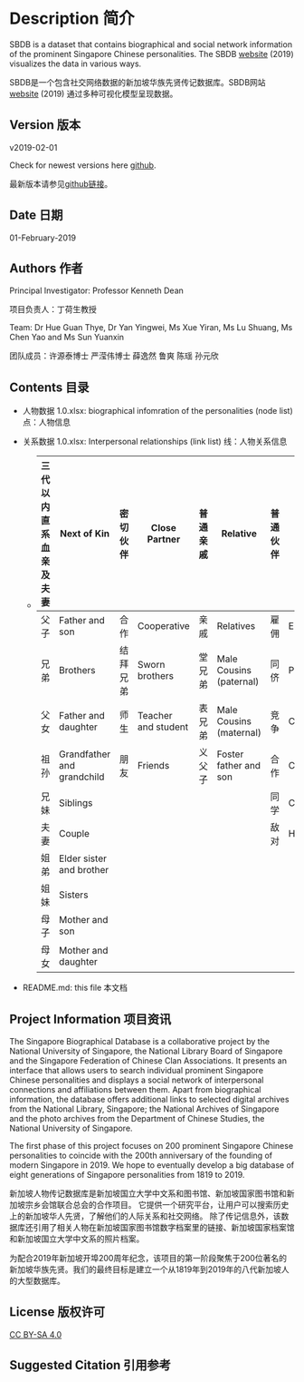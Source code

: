 # Description 简介
SBDB is a dataset that contains biographical and social network information of the prominent Singapore Chinese personalities.
The SBDB [website](http://shgis.nus.edu.sg/sbdb/) (2019) visualizes the data in various ways.

SBDB是一个包含社交网络数据的新加坡华族先贤传记数据库。SBDB网站 [website](http://shgis.nus.edu.sg/sbdb/) (2019) 通过多种可视化模型呈现数据。

## Version 版本

v2019-02-01

Check for newest versions here [github](https://github.com/chsshgis/Singapore-Biographical-Database.git).

最新版本请参见[github链接](https://github.com/chsshgis/Singapore-Biographical-Database.git)。

## Date 日期

01-February-2019


## Authors 作者


Principal Investigator: Professor Kenneth Dean

项目负责人：丁荷生教授

Team: Dr Hue Guan Thye, Dr Yan Yingwei, Ms Xue Yiran, Ms Lu Shuang, Ms Chen Yao and Ms Sun Yuanxin

团队成员：许源泰博士 严滢伟博士 薛逸然 鲁爽 陈瑶 孙元欣


## Contents 目录

- 人物数据 1.0.xlsx: biographical infomration of the personalities (node list) 点：人物信息
- 关系数据 1.0.xlsx: Interpersonal relationships (link list) 线：人物关系信息

  - | 三代以内直系血亲及夫妻 | Next of Kin                | 密切伙伴 | Close Partner       | 普通亲戚 | Relative                 | 普通伙伴 | General Partner | 轻度社交 | Acquaintance       |
    |-------------|----------------------------|------|---------------------|------|--------------------------|------|-----------------|------|--------------------|
    | 父子          | Father and son             | 合作   | Cooperative         | 亲戚   | Relatives                | 雇佣   | Employment      | 社交   | Social contact     |
    | 兄弟          | Brothers                   | 结拜兄弟 | Sworn brothers      | 堂兄弟  | Male Cousins (paternal)  | 同侪   | Peer            | 受封   | Honored by         |
    | 父女          | Father and daughter        | 师生   | Teacher and student | 表兄弟  | Male Cousins (maternal)  | 竞争   | Competitive     | 服务   | Offering a service |
    | 祖孙          | Grandfather and grandchild | 朋友   | Friends             | 义父子  | Foster father and son    | 合作   | Cooperative     | 社交   | Honored by         |
    | 兄妹          | Siblings                   |      |                     |      |                          | 同学   | Classmate       | 同乡   | Fellow clansmen    |
    | 夫妻          | Couple                     |      |                     |      |                          | 敌对   | Hostile         |      |                    |
    | 姐弟          | Elder sister and brother   |      |                     |      |                          |      |                 |      |                    |
    | 姐妹          | Sisters                    |      |                     |      |                          |      |                 |      |                    |
    | 母子          | Mother and son             |      |                     |      |                          |      |                 |      |                    |
    | 母女          | Mother and daughter        |
- README.md: this file 本文档


## Project Information 项目资讯

The Singapore Biographical Database is a collaborative project by the National University of Singapore, the National Library Board of Singapore and the Singapore Federation of Chinese Clan Associations. It presents an interface that allows users to search individual prominent Singapore Chinese personalities and displays a social network of interpersonal connections and affiliations between them. Apart from biographical information, the database offers additional links to selected digital archives from the National Library, Singapore; the National Archives of Singapore and the photo archives from the Department of Chinese Studies, the National University of Singapore.


The first phase of this project focuses on 200 prominent Singapore Chinese personalities to coincide with the 200th anniversary of the founding of modern Singapore in 2019. We hope to eventually develop a big database of eight generations of Singapore personalities from 1819 to 2019.

新加坡人物传记数据库是新加坡国立大学中文系和图书馆、新加坡国家图书馆和新加坡宗乡会馆联合总会的合作项目。 它提供一个研究平台，让用户可以搜索历史上的新加坡华人先贤，了解他们的人际关系和社交网络。 除了传记信息外，该数据库还引用了相关人物在新加坡国家图书馆数字档案里的链接、新加坡国家档案馆和新加坡国立大学中文系的照片档案。


为配合2019年新加坡开埠200周年纪念，该项目的第一阶段聚焦于200位著名的新加坡华族先贤。我们的最终目标是建立一个从1819年到2019年的八代新加坡人的大型数据库。


## License 版权许可
[CC BY-SA 4.0](https://creativecommons.org/licenses/by-sa/4.0/)


## Suggested Citation 引用参考
